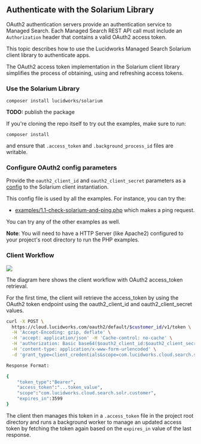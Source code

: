 ## Authenticate with the Solarium Library


OAuth2 authentication servers provide an authentication service to Managed Search. Each Managed Search REST API call must include an `Authorization` header that contains a valid OAuth2 access token.

This topic describes how to use the Lucidworks Managed Search Solarium client library to authenticate apps.

The OAuth2 access token implementation in the Solarium client library simplifies the process of obtaining, using and refreshing access tokens.

### Use the Solarium Library

```composer install lucidworks/solarium```

**TODO:** publish the package

If you're cloning the repo itself to try out the examples, make sure to run:

```composer install```

and ensure that `.access_token` and `.background_process_id` files are writable.

### Configure OAuth2 config parameters

Provide the `oauth2_client_id` and `oauth2_client_secret` parameters as a [config](config.php) to the Solarium client instantiation.

This config file is used by all the examples. For instance, you can try the:

- [examples/1.1-check-solarium-and-ping.php](examples/1.1-check-solarium-and-ping.php) which makes a ping request.

You can try any of the other examples as well.

**Note**: You will need to have a HTTP Server (like Apache2) configured to your project's root directory to run the PHP examples.


### Client Workflow

![](https://i.imgur.com/nO1ez3t.png)

The diagram here shows the client workflow with OAuth2 access_token retrieval.

For the first time, the client will retrieve the access_token by using the OAuth2 token endpoint using the oauth2_client_id and oauth2_client_secret values.


```sh
curl -X POST \
  https://cloud.lucidworks.com/oauth2/default/$customer_id/v1/token \
  -H 'Accept-Encoding: gzip, deflate' \
  -H 'accept: application/json' -H 'Cache-control: no-cache' \
  -H 'authorization: Basic base64($oauth2_client_id:$oauth2_client_secret)' \
  -H 'content-type: application/x-www-form-urlencoded' \
  -d 'grant_type=client_credentials&scope=com.lucidworks.cloud.search.solr.customer'

Response Format:

{
    "token_type":"Bearer",
    "access_token":"...token_value",
    "scope":"com.lucidworks.cloud.search.solr.customer",
    "expires_in":3599
}
```


The client then manages this token in a `.access_token` file in the project root directory and runs a background worker to manage an updated access token by fetching the token again based on the `expires_in` value of the last response.

